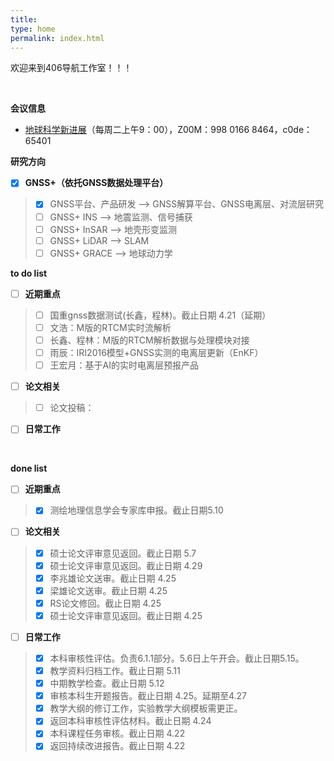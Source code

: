 ```yaml
---
title: 
type: home
permalink: index.html
---
```

欢迎来到406导航工作室！！！

</br>

**会议信息**
* [地球科学新进展](http://www.sklgp.cdut.edu.cn/info/1026/6022.htm)（每周二上午9：00），Z00M：998 0166 8464，c0de：65401

**研究方向** 
- [x] **GNSS+（依托GNSS数据处理平台）**
>   - [x] GNSS平台、产品研发 --> GNSS解算平台、GNSS电离层、对流层研究
>   - [ ] GNSS+ INS --> 地震监测、信号捕获
>   - [ ] GNSS+ InSAR --> 地壳形变监测
>   - [ ] GNSS+ LiDAR --> SLAM
>   - [ ] GNSS+ GRACE --> 地球动力学


**to do list** 
- [ ] **近期重点**
>   - [ ] 国重gnss数据测试(长鑫，程林)。截止日期 4.21（延期）
>   - [ ] 文浩：M版的RTCM实时流解析
>   - [ ] 长鑫、程林：M版的RTCM解析数据与处理模块对接
>   - [ ] 雨辰：IRI2016模型+GNSS实测的电离层更新（EnKF）
>   - [ ] 王宏月：基于AI的实时电离层预报产品
- [ ] **论文相关**  
>   - [ ] 论文投稿：
- [ ] **日常工作**


</br>

**done list** 
- [ ] **近期重点**
>   - [x] 测绘地理信息学会专家库申报。截止日期5.10
- [ ] **论文相关**  
>   - [x] 硕士论文评审意见返回。截止日期 5.7
>   - [x] 硕士论文评审意见返回。截止日期 4.29
>   - [x] 李兆雄论文送审。截止日期 4.25 
>   - [x] 梁雄论文送审。截止日期 4.25
>   - [x] RS论文修回。截止日期 4.25
>   - [x] 硕士论文评审意见返回。截止日期 4.25
- [ ] **日常工作**
>   - [x] 本科审核性评估。负责6.1.1部分。5.6日上午开会。截止日期5.15。
>   - [x] 教学资料归档工作。截止日期 5.11
>   - [x] 中期教学检查。截止日期 5.12
>   - [x] 审核本科生开题报告。截止日期 4.25。延期至4.27
>   - [x] 教学大纲的修订工作，实验教学大纲模板需更正。
>   - [x] 返回本科审核性评估材料。截止日期 4.24
>   - [x] 本科课程任务审核。截止日期 4.22
>   - [x] 返回持续改进报告。截止日期 4.22